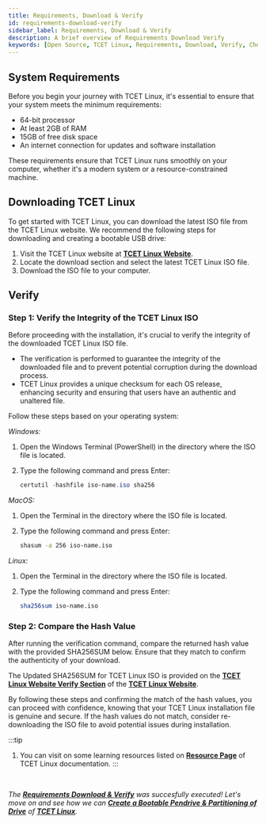 ```yaml
---
title: Requirements, Download & Verify
id: requirements-download-verify
sidebar_label: Requirements, Download & Verify
description: A brief overview of Requirements Download Verify
keywords: [Open Source, TCET Linux, Requirements, Download, Verify, Checksum, SHA256SUM ]
---
```


## System Requirements

Before you begin your journey with TCET Linux, it's essential to ensure that your system meets the minimum requirements:

- 64-bit processor
- At least 2GB of RAM
- 15GB of free disk space
- An internet connection for updates and software installation

These requirements ensure that TCET Linux runs smoothly on your computer, whether it's a modern system or a resource-constrained machine.

## Downloading TCET Linux

To get started with TCET Linux, you can download the latest ISO file from the TCET Linux website. We recommend the following steps for downloading and creating a bootable USB drive:

1. Visit the TCET Linux website at **[TCET Linux Website](https://linux.tcetmumbai.in/)**.
2. Locate the download section and select the latest TCET Linux ISO file.
3. Download the ISO file to your computer.

## Verify
### Step 1: Verify the Integrity of the TCET Linux ISO

Before proceeding with the installation, it's crucial to verify the integrity of the downloaded TCET Linux ISO file.

- The verification is performed to guarantee the integrity of the downloaded file and to prevent potential corruption during the download process.
- TCET Linux provides a unique checksum for each OS release, enhancing security and ensuring that users have an authentic and unaltered file.

Follow these steps based on your operating system:

*Windows:*

1. Open the Windows Terminal (PowerShell) in the directory where the ISO file is located.

2. Type the following command and press Enter:
   ```powershell
   certutil -hashfile iso-name.iso sha256
   ```

*MacOS:*

1. Open the Terminal in the directory where the ISO file is located.

2. Type the following command and press Enter:
   ```bash
   shasum -a 256 iso-name.iso
   ```

*Linux:*

1. Open the Terminal in the directory where the ISO file is located.

2. Type the following command and press Enter:
   ```bash
   sha256sum iso-name.iso
   ```

### Step 2: Compare the Hash Value

After running the verification command, compare the returned hash value with the provided SHA256SUM below. Ensure that they match to confirm the authenticity of your download.

The Updated SHA256SUM for TCET Linux ISO is provided on the **[TCET Linux Website Verify Section](https://linux.tcetmumbai.in/#verify)** of the **[TCET Linux Website](https://linux.tcetmumbai.in/)**.


By following these steps and confirming the match of the hash values, you can proceed with confidence, knowing that your TCET Linux installation file is genuine and secure. If the hash values do not match, consider re-downloading the ISO file to avoid potential issues during installation.


:::tip
1. You can visit on some learning resources listed on **[Resource Page](/docs/projects/tcet-linux/resources.md)** of TCET Linux documentation.
:::
<br />

_The [**Requirements Download & Verify**](requirements-download-verify) was succesfully executed! Let's move on and see how we can [**Create a Bootable Pendrive & Partitioning of Drive**](creating-bootable-USB) of **[TCET Linux](https://linux.tcetmumbai.in/)**._